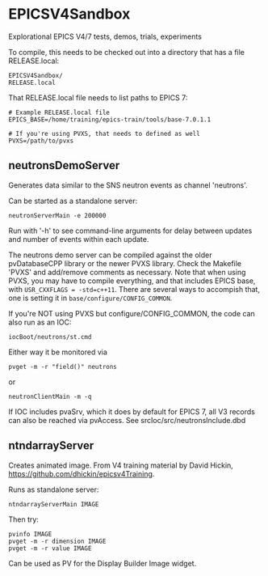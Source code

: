 EPICSV4Sandbox
==============

Explorational EPICS V4/7 tests, demos, trials, experiments

To compile, this needs to be checked out into a directory that has a file RELEASE.local:

    EPICSV4Sandbox/
    RELEASE.local

That RELEASE.local file needs to list paths to EPICS 7:

    # Example RELEASE.local file
    EPICS_BASE=/home/training/epics-train/tools/base-7.0.1.1
    
    # If you're using PVXS, that needs to defined as well
    PVXS=/path/to/pvxs

neutronsDemoServer
------------------

Generates data similar to the SNS neutron events as channel 'neutrons'.

Can be started as a standalone server:

    neutronServerMain -e 200000

Run with '-h' to see command-line arguments for delay between updates
and number of events within each update.


The neutrons demo server can be compiled against the older pvDatabaseCPP
library or the newer PVXS library.
Check the Makefile 'PVXS' and add/remove comments as necessary.
Note that when using PVXS, you may have to compile everything,
and that includes EPICS base, with `USR_CXXFLAGS = -std=c++11`.
There are several ways to accompish that, one is setting it in
`base/configure/CONFIG_COMMON`.

If you're NOT using PVXS but configure/CONFIG_COMMON, the code
can also run as an IOC:

    iocBoot/neutrons/st.cmd

Either way it be monitored via

    pvget -m -r "field()" neutrons
    
or

    neutronClientMain -m -q
    
If IOC includes pvaSrv, which it does by default for EPICS 7,
all V3 records can also be reached via pvAccess.
See srcIoc/src/neutronsInclude.dbd

ntndarrayServer
---------------
Creates animated image.
From V4 training material by David Hickin, https://github.com/dhickin/epicsv4Training.

Runs as standalone server:
    
    ntndarrayServerMain IMAGE

Then try:

    pvinfo IMAGE
    pvget -m -r dimension IMAGE
    pvget -m -r value IMAGE

Can be used as PV for the Display Builder Image widget.

